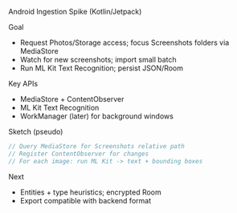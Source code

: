 Android Ingestion Spike (Kotlin/Jetpack)

Goal
- Request Photos/Storage access; focus Screenshots folders via MediaStore
- Watch for new screenshots; import small batch
- Run ML Kit Text Recognition; persist JSON/Room

Key APIs
- MediaStore + ContentObserver
- ML Kit Text Recognition
- WorkManager (later) for background windows

Sketch (pseudo)
```kotlin
// Query MediaStore for Screenshots relative path
// Register ContentObserver for changes
// For each image: run ML Kit -> text + bounding boxes
```

Next
- Entities + type heuristics; encrypted Room
- Export compatible with backend format


